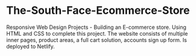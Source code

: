 # The-South-Face-Ecommerce-Store

Responsive Web Design Projects - Building an E-commerce store. Using HTML and CSS to complete this project. The website consists of multiple inner pages, product areas, a full cart solution, accounts sign up form. Is deployed to Netlify.